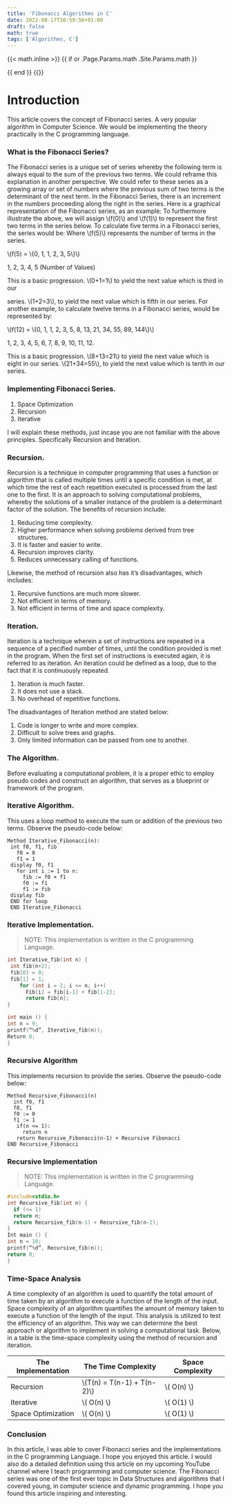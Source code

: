 ```yaml
---
title: 'Fibonacci Algorithms in C'
date: 2022-08-17T16:59:56+01:00
draft: false
math: true
tags: ['Algorithms, C']
---
```


{{< math.inline >}}
{{ if or .Page.Params.math .Site.Params.math }}

<!-- KaTeX -->
<link rel="stylesheet" href="https://cdn.jsdelivr.net/npm/katex@0.11.1/dist/katex.min.css" integrity="sha384-zB1R0rpPzHqg7Kpt0Aljp8JPLqbXI3bhnPWROx27a9N0Ll6ZP/+DiW/UqRcLbRjq" crossorigin="anonymous">
<script defer src="https://cdn.jsdelivr.net/npm/katex@0.11.1/dist/katex.min.js" integrity="sha384-y23I5Q6l+B6vatafAwxRu/0oK/79VlbSz7Q9aiSZUvyWYIYsd+qj+o24G5ZU2zJz" crossorigin="anonymous"></script>
<script defer src="https://cdn.jsdelivr.net/npm/katex@0.11.1/dist/contrib/auto-render.min.js" integrity="sha384-kWPLUVMOks5AQFrykwIup5lo0m3iMkkHrD0uJ4H5cjeGihAutqP0yW0J6dpFiVkI" crossorigin="anonymous" onload="renderMathInElement(document.body);"></script>
{{ end }}
{{</ math.inline >}}



# Introduction

This article covers the concept of Fibonacci series. A very popular algorithm in Computer Science. We would be implementing the theory practically in the C programming language.

### What is the Fibonacci Series?

The Fibonacci series is a unique set of series whereby the following term is always equal
to the sum of the previous two terms. We could reframe this explanation in another
perspective. We could refer to these series as a growing array or set of numbers where
the previous sum of two terms is the determinant of the next term. In the Fibonacci
Series, there is an increment in the numbers proceeding along the right in the series.
Here is a graphical representation of the Fibonacci series, as an example:
To furthermore illustrate the above, we will assign \\(f(0)\\) and \\(f(1)\\) to represent the first two
terms in the series below. To calculate five terms in a Fibonacci series, the series would
be:
Where \\(f(5)\\) represents the number of terms in the series.


\\(f(5) = \\{0, 1, 1, 2, 3, 5\\}\\)

1, 2, 3, 4, 5
(Number of Values)

This is a basic progression. \\(0+1=1\\) to yield the next value which is third in our

series. \\(1+2=3\\), to yield the next value which is fifth in our series. For another
example, to calculate twelve terms in a Fibonacci series, would be represented by:

\\(f(12) = \\{0, 1, 1, 2, 3, 5, 8, 13, 21, 34, 55, 89, 144\\}\\)

1, 2, 3, 4, 5, 6, 7, 8, 9, 10, 11, 12.

This is a basic progression. \\(8+13=21\\) to yield the next value which is eight in our
series. \\(21+34=55\\), to yield the next value which is tenth in our series.

### Implementing Fibonacci Series.

1. Space Optimization
2. Recursion
3. Iterative

I will explain these methods, just incase you are not familiar with the above principles.
Specifically Recursion and Iteration.

### Recursion.

Recursion is a technique in computer programming that uses a function or algorithm
that is called multiple times until a specific condition is met, at which time the rest of
each repetition executed is processed from the last one to the first. It is an approach to
solving computational problems, whereby the solutions of a smaller instance of the
problem is a determinant factor of the solution. The benefits of recursion include:

1. Reducing time complexity.
2. Higher performance when solving problems derived from tree structures.
3. It is faster and easier to write.
4. Recursion improves clarity.
5. Reduces unnecessary calling of functions.

Likewise, the method of recursion also has it’s disadvantages, which includes:

1. Recursive functions are much more slower.
2. Not efficient in terms of memory.
3. Not efficient in terms of time and space complexity.

### Iteration.

Iteration is a technique wherein a set of instructions are repeated in a sequence of a
pecified number of times, until the condition provided is met in the program. When
the first set of instructions is executed again, it is referred to as iteration. An iteration
could be defined as a loop, due to the fact that it is continuously repeated.

1. Iteration is much faster.
2. It does not use a stack.
3. No overhead of repetitive functions.

The disadvantages of Iteration method are stated below:

1. Code is longer to write and more complex.
2. Difficult to solve trees and graphs.
3. Only limited information can be passed from one to another.

### The Algorithm.

Before evaluating a computational problem, it is a proper ethic to employ pseudo codes
and construct an algorithm, that serves as a blueprint or framework of the program.

### Iterative Algorithm.

This uses a loop method to execute the sum or addition of the previous two terms.
Observe the pseudo-code below:

```code
Method Iterative_Fibonacci(n):
 int f0, f1, fib
   f0 = 0
   f1 = 1
 display f0, f1
   for int i := 1 to n:
     fib := f0 + f1
     f0 := f1
     f1 := fib
 display fib
 END for loop
 END Iterative_Fibonacci
```

### Iterative Implementation.

> NOTE: This implementation is written in the C programming Language.

```c
int Iterative_fib(int n) {
 int fib(n+2);
 fib[0] = 0;
 fib[1] = 1;
    for (int i = 2; i <= n; i++)
      Fib[i] = fib[i-1] + fib[1-2];
      return fib[n];
}

int main () {
int n = 9;
printf(“%d”, Iterative_fib(n));
Return 0;
}
```

### Recursive Algorithm

This implements recursion to provide the series. Observe the pseudo-code below:

```code
Method Recursive_Fibonacci(n)
  int f0, f1
  f0, f1
  f0 := 0
  f1 := 1
   if(n <= 1):
     return n
   return Recursive_Fibonacci(n-1) + Recursive Fibonacci
END Recursive_Fibonacci
```

### Recursive Implementation

> NOTE: This implementation is written in the C programming Language.

```c
#include<stdio.h>
int Recursive_fib(int n) {
  if (<= 1)
  return n;
  return Recursive_fib(n-1) + Recursive_fib(n-2);
}
Int main () {
int n = 10;
printf(“%d”, Recursive_fib(n));
return 0;
}
```

### Time-Space Analysis

A time complexity of an algorithm is used to quantify the total amount of time taken by
an algorithm to execute a function of the length of the input. Space complexity of an
algorithm quantifies the amount of memory taken to execute a function of the length of
the input. This analysis is utilized to test the efficiency of an algorithm. This way we can
determine the best approach or algorithm to implement in solving a computational task.
Below, in a table is the time-space complexity using the method of recursion and
iteration.

| The Implementation        | The Time Complexity       | Space Complexity   |
| --------------------- | -----------------------   | ------------------ |
| Recursion             | \\(T(n) = T(n-1) + T(n-2)\\)| \\( O(n) \\)    |
| Iterative             | \\( O(n) \\)              | \\( O(1) \\)         |
| Space Optimization    | \\( O(n) \\)              | \\( O(1) \\)         |

### Conclusion

In this article, I was able to cover Fibonacci series and the implementations in the C
programming Language. I hope you enjoyed this article. I would also do a detailed
definition using this article on my upcoming YouTube channel where I teach
programming and computer science. The Fibonacci series was one of the first ever topic
in Data Structures and algorithms that I covered young, in computer science and
dynamic programming. I hope you found this article inspiring and interesting. 

